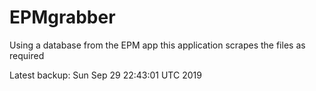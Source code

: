 # EPMgrabber
Using a database from the EPM app this application scrapes the files as required


Latest backup: Sun Sep 29 22:43:01 UTC 2019

